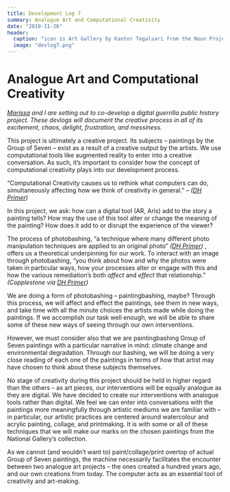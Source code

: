 ```yaml
---
title: Development Log 7
summary: Analogue Art and Computational Creativity 
date: "2019-11-26" 
header:
  caption: "icon is Art Gallery by Kantor Tegalsari from the Noun Project"
  image: "devlog7.png"
--- 
```

# Analogue Art and Computational Creativity 
*[Marissa](https://marissafoley.netlify.com/) and I are setting out to co-develop a digital guerrilla public history project. These devlogs will document the creative process in all of its excitement, chaos, delight, frustration, and messiness.*

This project is ultimately a creative project. Its subjects – paintings by the Group of Seven – exist as a result of a creative output by the artists. 
We use computational tools like augmented reality to enter into a creative conversation. As such, it’s important to consider how the concept of computational creativity plays into our development process.  

“Computational Creativity causes us to rethink what computers can do, simultaneously affecting how we think of creativity in general.” – *([DH Primer]( https://carletonu.pressbooks.pub/digh5000/chapter/chapter-10-computational-creativity/))* 

In this project, we ask: how can a digital tool (AR, Aris) add to the story a painting tells? How may the use of this tool alter or change the meaning of the painting? How does it add to or disrupt the experience of the viewer? 

The process of photobashing, “a technique where many different photo manipulation techniques are applied to an original photo” *([DH Primer]( https://carletonu.pressbooks.pub/digh5000/chapter/chapter-10-computational-creativity/))* , offers us a theoretical underpinning for our work. To interact with an image through photobashing, “you think about how and why the photos were taken in particular ways, how your processes alter or engage with this and how the various remediation’s both *affect* and *effect* that relationship.” *(Copplestone via [DH Primer]( https://carletonu.pressbooks.pub/digh5000/chapter/chapter-10-computational-creativity/))*

We are doing a form of photobashing – paintingbashing, maybe?  Through this process, we will affect and effect the paintings, see them in new ways, and take time with all the minute choices the artists made while doing the paintings. If we accomplish our task well enough, we will be able to share some of these new ways of seeing through our own interventions. 

However, we must consider also that we are paintingbashing Group of Seven paintings with a particular narrative in mind: climate change and environmental degradation. Through our bashing, we will be doing a very close reading of each one of the paintings in terms of how that artist may have chosen to think about these subjects themselves. 

No stage of creativity during this project should be held in higher regard than the others – as art pieces, our interventions will be equally analogue as they are digital. We have decided to create our interventions with analogue tools rather than digital. We feel we can enter into conversations with the paintings more meaningfully through artistic mediums we are familiar with – in particular, our artistic practices are centered around watercolour and acrylic painting, collage, and printmaking. It is with some or all of these techniques that we will make our marks on the chosen paintings from the National Gallery’s collection. 

As we cannot (and wouldn’t want to) paint/collage/print overtop of actual Group of Seven paintings, the machine necessarily facilitates the encounter between two analogue art projects – the ones created a hundred years ago, and our own creations from today. The computer acts as an essential tool of creativity and art-making.
